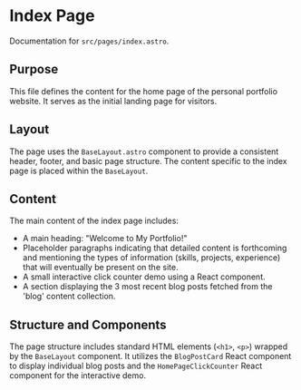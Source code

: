 # Index Page

Documentation for `src/pages/index.astro`.

## Purpose
This file defines the content for the home page of the personal portfolio website. It serves as the initial landing page for visitors.

## Layout
The page uses the `BaseLayout.astro` component to provide a consistent header, footer, and basic page structure. The content specific to the index page is placed within the `BaseLayout`.

## Content
The main content of the index page includes:
- A main heading: "Welcome to My Portfolio!"
- Placeholder paragraphs indicating that detailed content is forthcoming and mentioning the types of information (skills, projects, experience) that will eventually be present on the site.
- A small interactive click counter demo using a React component.
- A section displaying the 3 most recent blog posts fetched from the 'blog' content collection.

## Structure and Components
The page structure includes standard HTML elements (`<h1>`, `<p>`) wrapped by the `BaseLayout` component. It utilizes the `BlogPostCard` React component to display individual blog posts and the `HomePageClickCounter` React component for the interactive demo.